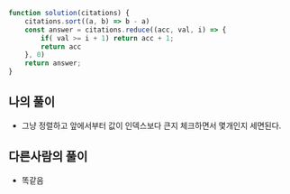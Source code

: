 ```javascript
function solution(citations) {
    citations.sort((a, b) => b - a)
    const answer = citations.reduce((acc, val, i) => {
        if( val >= i + 1) return acc + 1;
        return acc
    }, 0)
    return answer;
}
````

## 나의 풀이
- 그냥 정렬하고 앞에서부터 값이 인덱스보다 큰지 체크하면서 몇개인지 세면된다.

## 다른사람의 풀이
- 똑같음